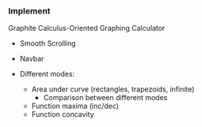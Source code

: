 ### Implement
Graphite
Calculus-Oriented Graphing Calculator

- Smooth Scrolling
- Navbar

- Different modes:
  - Area under curve (rectangles, trapezoids, infinite)
    - Comparison between different modes
  - Function maxima (inc/dec)
  - Function concavity
